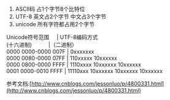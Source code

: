 1. ASCII码  占1个字节8个比特位
2. UTF-8    英文占2个字节 中文占3个字节
3. unicode  所有字符都占用2个字节

Unicode符号范围      | UTF-8编码方式  
(十六进制)           |（二进制）  
0000 0000-0000 007F | 0xxxxxxx  
0000 0080-0000 07FF | 110xxxxx 10xxxxxx  
0000 0800-0000 FFFF | 1110xxxx 10xxxxxx 10xxxxxx  
0001 0000-0010 FFFF | 11110xxx 10xxxxxx 10xxxxxx 10xxxxxx  














参考文档:[http://www.cnblogs.com/jessonluo/p/4800331.html](http://www.cnblogs.com/jessonluo/p/4800331.html)
